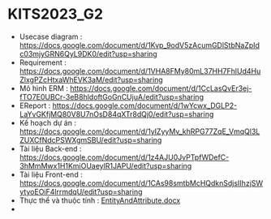 # KITS2023_G2
- Usecase diagram : https://docs.google.com/document/d/1Kvp_9odV5zAcumGDlStbNaZpIdc03mjyGRN6QyL9DK0/edit?usp=sharing
- Requirement : https://docs.google.com/document/d/1VHA8FMy80mL37HH7FhlUd4HuZlxgPZcHtxaWhEVK3aM/edit?usp=sharing
- Mô hình ERM : https://docs.google.com/document/d/1CcLasQvEr3ej-fTO7E0UBCr-3eB8hldoftGoGnCUjuA/edit?usp=sharing
- EReport : https://docs.google.com/document/d/1wYcwx_DGLP2-LaYvGKfjMQ80V8U7nOsD84qXTr8dQj0/edit?usp=sharing
- Kế hoạch dự án : https://docs.google.com/document/d/1yIZyyMv_khRPG77ZqE_VmqQl3LZUXCfNdcPSWXgmSBU/edit?usp=sharing
- Tài liệu Back-end : https://docs.google.com/document/d/1z4AJU0JvPTpfWDefC-3hMmMwx1H1KmiOUaeylR1JAPU/edit?usp=sharing
- Tài liệu Front-end : https://docs.google.com/document/d/1CAs98smtbMcHQdknSdjsIIhzjSWytyoEOiF4lrrmdqU/edit?usp=sharing
- Thực thể và thuộc tính :
[EntityAndAttribute.docx](https://github.com/longeu/KITS2023_G2/files/12318603/EntityAndAttribute.docx)
- 